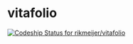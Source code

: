 vitafolio
=========
[ ![Codeship Status for rikmeijer/vitafolio](https://codeship.com/projects/d3e13a60-d57a-0132-b9e5-1e0a7d4d648e/status?branch=master)](https://codeship.com/projects/78092)
